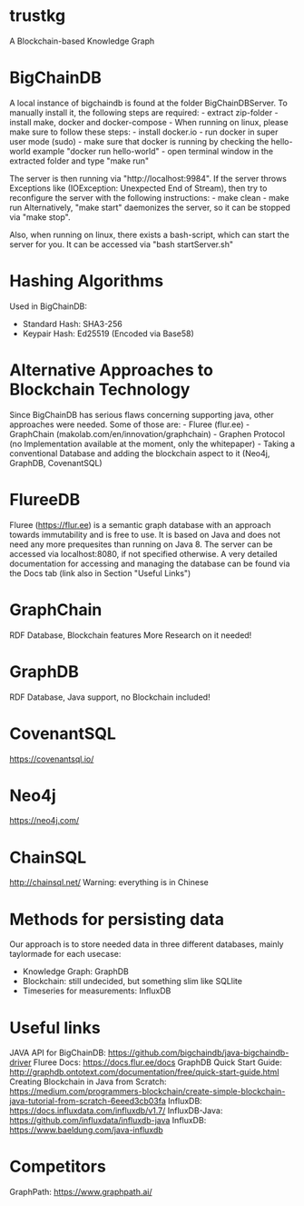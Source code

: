 # trustkg
A Blockchain-based Knowledge Graph

# BigChainDB
A local instance of bigchaindb is found at the folder BigChainDBServer. To manually install it, the following steps are required:
	- extract zip-folder
	- install make, docker and docker-compose
	- When running on linux, please make sure to follow these steps:
		- install docker.io
		- run docker in super user mode (sudo)
	- make sure that docker is running by checking the hello-world example "docker run hello-world"
	- open terminal window in the extracted folder and type "make run"

The server is then running via "http://localhost:9984". If the server throws Exceptions like (IOException: Unexpected End of Stream), then try to reconfigure the server
with the following instructions:
	- make clean
	- make run
Alternatively, "make start" daemonizes the server, so it can be stopped via "make stop".

Also, when running on linux, there exists a bash-script, which can start the server for you.
It can be accessed via "bash startServer.sh"

# Hashing Algorithms
Used in BigChainDB:
- Standard Hash: SHA3-256
- Keypair Hash: Ed25519 (Encoded via Base58)

# Alternative Approaches to Blockchain Technology
Since BigChainDB has serious flaws concerning supporting java, other approaches were needed. Some of those are:
	- Fluree (flur.ee)
	- GraphChain (makolab.com/en/innovation/graphchain)
	- Graphen Protocol (no Implementation available at the moment, only the whitepaper)
	- Taking a conventional Database and adding the blockchain aspect to it (Neo4j, GraphDB, CovenantSQL)

# FlureeDB
Fluree (https://flur.ee) is a semantic graph database with an approach towards immutability and is free to use. It is based on Java
and does not need any more prequesites than running on Java 8.
The server can be accessed via localhost:8080, if not specified otherwise.
A very detailed documentation for accessing and managing the database can be found via the Docs tab (link also in Section "Useful Links")

# GraphChain
RDF Database, Blockchain features
More Research on it needed!

# GraphDB
RDF Database, Java support, no Blockchain included!

# CovenantSQL
https://covenantsql.io/

# Neo4j
https://neo4j.com/

# ChainSQL
http://chainsql.net/
Warning: everything is in Chinese

# Methods for persisting data
Our approach is to store needed data in three different databases, mainly taylormade for each usecase:
- Knowledge Graph: GraphDB
- Blockchain: still undecided, but something slim like SQLlite
- Timeseries for measurements: InfluxDB


# Useful links
JAVA API for BigChainDB: https://github.com/bigchaindb/java-bigchaindb-driver
Fluree Docs: https://docs.flur.ee/docs 
GraphDB Quick Start Guide: http://graphdb.ontotext.com/documentation/free/quick-start-guide.html
Creating Blockchain in Java from Scratch: https://medium.com/programmers-blockchain/create-simple-blockchain-java-tutorial-from-scratch-6eeed3cb03fa
InfluxDB: https://docs.influxdata.com/influxdb/v1.7/
InfluxDB-Java: https://github.com/influxdata/influxdb-java
InfluxDB: https://www.baeldung.com/java-influxdb

# Competitors
GraphPath: https://www.graphpath.ai/

